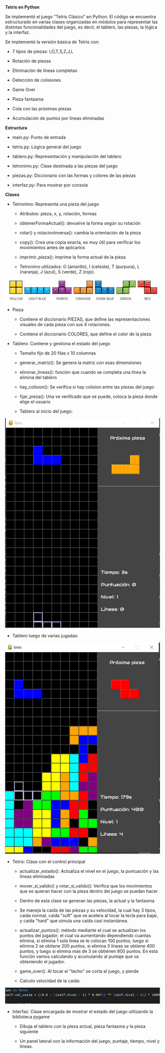 **Tetris en Python**

Se implementó el juego "Tetris Clásico" en Python. El código se
encuentra estructurado en varias clases organizadas en módulos para
representar las distintas funcionalidades del juego, es decir, el
tablero, las piezas, la lógica y la interfaz.

Se implementó la versión básica de Tetris con:

- 7 tipos de piezas: I,O,T,S,Z,J,L

- Rotación de piezas

- Eliminación de líneas completas

- Detección de colisiones

- Game Over

- Pieza fantasma

- Cola con las próximas piezas

- Acumulación de puntos por líneas eliminadas

**Estructura**

- main.py: Punto de entrada

- tetris.py: Lógica general del juego

- tablero.py: Representación y manipulación del tablero

- tetronimo.py: Clase destinada a las piezas del juego

- piezas.py: Diccionario con las formas y colores de las piezas

- interfaz.py: Para mostrar por consola

**Clases**

- Tetronimo: Representa una pieza del juego

  - Atributos: pieza, x, y, rotación, formas

  - obtenerFormaActual(): devuelve la forma según su rotación

  - rotar() y rotacionInversa(): cambia la orientación de la pieza

  - copy(): Crea una copia exacta, es muy útil para verificar los
    movimientos antes de aplicarlos

  - imprimir_pieza(): imprime la forma actual de la pieza

  - Tetronimo utilizados: O (amarillo), I (celeste), T (purpura), L
    (naranja), J (azul), S (verde), Z (rojo).

 ![imagen tetronimos](images/colored_tetrominos.png)

- Pieza

  - Contiene el diccionario PIEZAS, que define las representaciones
    visuales de cada pieza con sus 4 rotaciones.

  - Contiene el diccionario COLORES, que define el color de la pieza

- Tablero: Contiene y gestiona el estado del juego

  - Tamaño fijo de 20 filas x 10 columnas

  - generar_matriz(): Se genera la matriz con esas dimensiones

  - eliminar_lineas(): función que cuando se completa una línea la
    elimina del tablero

  - hay_colision(): Se verifica si hay colision entre las piezas del
    juego

  - fijar_pieza(): Una ve verificado que se puede, coloca la pieza donde
    elige el usuario

  - Tablero al inicio del juego:

![Juego inicio](images/juegoInicio.png)

- Tablero luego de varias jugadas:

![Juego avanzado](images/juegoAvanzado.png)

- Tetris: Clase con el control principal

  - actualizar_estado(): Actualiza el nivel en el juego, la puntuación y
    las líneas eliminadas

  - mover_si_valido() y rotar_si_valido(): Verifica que los movimientos
    que se quieran hacer con la pieza dentro del juego se puedan hacer

  - Dentro de esta clase se generan las piezas, la actual y la fantasma

  - Se maneja la caída de las piezas y su velocidad, la cual hay 3
    tipos, caída normal, caída "soft" que se acelera al tocar la tecla
    para bajar, y caída "hard" que simula una caída casi instantánea.

  - actualizar_puntos(): método mediante el cual se actualizan los puntos
  del jugador, el cual va aumentando dependiendo cuantas elimina, si
  elimina 1 sola línea se le colocan 100 puntos, luego si elimina 2 se
  obtiene 200 puntos, si elimina 3 líneas se obtiene 400 puntos, y luego
  si elimina más de 3 se obtienen 800 puntos. En esta función vamos
  calculando y acumulando al puntaje que va obteniendo el jugador.

  - game_over(): Al tocar el "techo" se corta el juego, y pierde
    
  - Calculo velocidad de la caída:

![velocidad](images/velocidadCaida.png)

<!-- -->

- Interfaz: Clase encargada de mostrar el estado del juego utilizando la
  biblioteca pygame

  - Dibuja el tablero con la pieza actual, pieza fantasma y la pieza
    siguiente

  - Un panel lateral con la información del juego, puntaje, tiempo,
    nivel y líneas.
